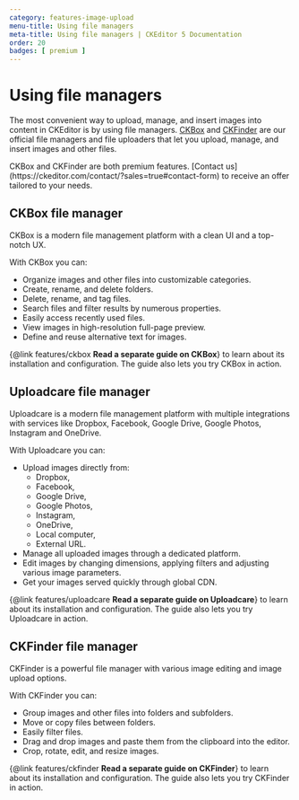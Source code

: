 ```yaml
---
category: features-image-upload
menu-title: Using file managers
meta-title: Using file managers | CKEditor 5 Documentation
order: 20
badges: [ premium ]
---
```


# Using file managers

The most convenient way to upload, manage, and insert images into content in CKEditor is by using file managers. [CKBox](https://ckeditor.com/ckbox/) and [CKFinder](https://ckeditor.com/ckfinder/) are our official file managers and file uploaders that let you upload, manage, and insert images and other files.

<info-box>
	CKBox and CKFinder are both premium features. [Contact us](https://ckeditor.com/contact/?sales=true#contact-form) to receive an offer tailored to your needs.
</info-box>

## CKBox file manager

CKBox is a modern file management platform with a clean UI and a top-notch UX.

With CKBox you can:
- Organize images and other files into customizable categories.
- Create, rename, and delete folders.
- Delete, rename, and tag files.
- Search files and filter results by numerous properties.
- Easily access recently used files.
- View images in high-resolution full-page preview.
- Define and reuse alternative text for images.

{@link features/ckbox **Read a separate guide on CKBox**} to learn about its installation and configuration. The guide also lets you try CKBox in action.

## Uploadcare file manager

Uploadcare is a modern file management platform with multiple integrations with services like Dropbox, Facebook, Google Drive, Google Photos, Instagram and OneDrive.

With Uploadcare you can:
- Upload images directly from:
	- Dropbox,
	- Facebook,
	- Google Drive,
	- Google Photos,
	- Instagram,
	- OneDrive,
	- Local computer,
	- External URL.
- Manage all uploaded images through a dedicated platform.
- Edit images by changing dimensions, applying filters and adjusting various image parameters.
- Get your images served quickly through global CDN.

{@link features/uploadcare **Read a separate guide on Uploadcare**} to learn about its installation and configuration. The guide also lets you try Uploadcare in action.

## CKFinder file manager

CKFinder is a powerful file manager with various image editing and image upload options.

With CKFinder you can:
- Group images and other files into folders and subfolders.
- Move or copy files between folders.
- Easily filter files.
- Drag and drop images and paste them from the clipboard into the editor.
- Crop, rotate, edit, and resize images.

{@link features/ckfinder **Read a separate guide on CKFinder**} to learn about its installation and configuration. The guide also lets you try CKFinder in action.
